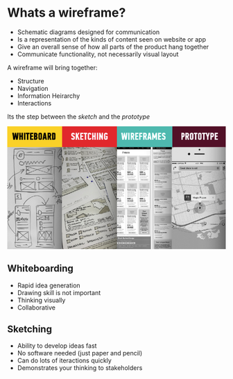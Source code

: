 <!-- TITLE: Wireframing -->

# Whats a wireframe?
* Schematic diagrams designed for communication
* Is a representation of the kinds of content seen on website or app
* Give an overall sense of how all parts of the product hang together
* Communicate functionality, not necessarily visual layout

A wireframe will bring together:
* Structure
* Navigation
* Information Heirarchy
* Interactions

Its the step between the _sketch_ and the _prototype_

![Whiteboard To Prototype](/uploads/whiteboard-to-prototype.png "Whiteboard To Prototype")

## Whiteboarding

* Rapid idea generation
* Drawing skill is not important
* Thinking visually
* Collaborative

## Sketching
* Ability to develop ideas fast
* No software needed (just paper and pencil)
* Can do lots of iteractions quickly
* Demonstrates your thinking to stakeholders



